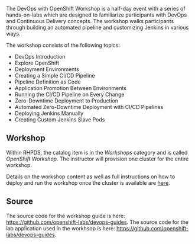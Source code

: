 The DevOps with OpenShift Workshop is a half-day event with a series of
hands-on-labs which are designed to familiarize participants with DevOps and
Continuous Delivery concepts. The workshop walks participants through
building an automated pipeline and customizing Jenkins in various ways.

The workshop consists of the following topics:
* DevOps Introduction
* Explore OpenShift
* Deployment Environments
* Creating a Simple CI/CD Pipeline
* Pipeline Definition as Code
* Application Promotion Between Environments
* Running the CI/CD Pipeline on Every Change
* Zero-Downtime Deployment to Production
* Automated Zero-Downtime Deployment with CI/CD Pipelines
* Deploying Jenkins Manually
* Creating Custom Jenkins Slave Pods


## Workshop
Within RHPDS, the catalog item is in the _Workshops_ category and is called
_OpenShift Workshop_. The instructor will provision one cluster for the
entire workshop.

Details on the workshop content as well as full instructions on how to deploy
and run the workshop once the cluster is available are
[here](https://github.com/openshift-labs/devops-guides/blob/ocp-3.11/README.md#overview).

## Source
The source code for the workshop guide is here: https://github.com/openshift-labs/devops-guides.
The source code for the lab application used in the workhsop is here: https://github.com/openshift-labs/devops-guides.
